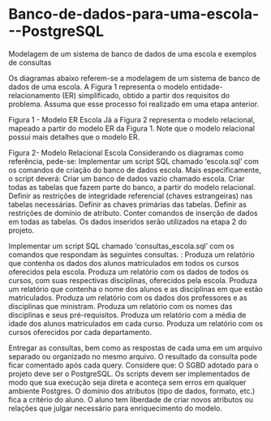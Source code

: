 # Banco-de-dados-para-uma-escola---PostgreSQL
Modelagem de um sistema de banco de dados de uma escola e exemplos de consultas

Os diagramas abaixo referem-se a modelagem de um sistema de banco de dados de uma escola. 
A Figura 1 representa o modelo entidade-relacionamento (ER) simplificado, obtido a partir dos requisitos do problema. Assuma que esse processo foi realizado em uma etapa anterior.

Figura 1 - Modelo ER Escola
Já a Figura 2 representa o modelo relacional, mapeado a partir do modelo ER da Figura 1. Note que o modelo relacional possui mais detalhes que o modelo ER.

Figura 2- Modelo Relacional Escola
Considerando os diagramas como referência, pede-se:
Implementar um script SQL chamado ‘escola.sql’ com os comandos de criação do banco de dados escola. Mais especificamente, o script deverá:
Criar um banco de dados vazio chamado escola.
Criar todas as tabelas que fazem parte do banco, a partir do modelo relacional.
Definir as restrições de integridade referencial (chaves estrangeiras) nas tabelas necessárias.
Definir as chaves primárias das tabelas.
Definir as restrições de domínio de atributo.
Conter comandos de inserção de dados em todas as tabelas. Os dados inseridos serão utilizados na etapa 2 do projeto.

Implementar um script SQL chamado ‘consultas_escola.sql’ com os comandos que respondam às seguintes consultas. :
Produza um relatório que contenha os dados dos alunos matriculados em todos os cursos oferecidos pela escola.
Produza um relatório com os dados de todos os cursos, com suas respectivas disciplinas, oferecidos pela escola.
Produza um relatório que contenha o nome dos alunos e as disciplinas em que estão matriculados.
Produza um relatório com os dados dos professores e as disciplinas que ministram.
Produza um relatório com os nomes das disciplinas e seus pré-requisitos.
Produza um relatório com a média de idade dos alunos matriculados em cada curso.
Produza um relatório com os cursos oferecidos por cada departamento.

Entregar as consultas, bem como as respostas de cada uma em um arquivo separado ou organizado no mesmo arquivo. O resultado da consulta pode ficar comentado após cada query.
Considere que:
O SGBD adotado para o projeto deve ser o PostgreSQL.
Os scripts devem ser implementados de modo que sua execução seja direta e aconteça sem erros em qualquer ambiente Postgres.
O domínio dos atributos (tipo de dados, formato, etc.) fica a critério do aluno.
O aluno tem liberdade de criar novos atributos ou relações que julgar necessário para enriquecimento do modelo.
